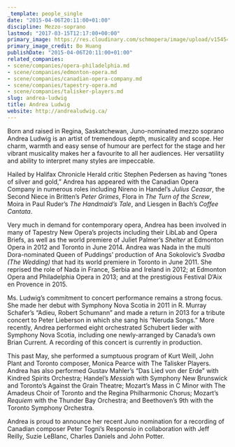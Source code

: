 ```yaml
---
_template: people_single
date: "2015-04-06T20:11:00+01:00"
discipline: Mezzo-soprano
lastmod: "2017-03-15T12:17:00+00:00"
primary_image: https://res.cloudinary.com/schmopera/image/upload/v1545409169/media/webhook-uploads/1428347416910/AndreaLudwig-pc-BoHuang.jpg.jpg
primary_image_credit: Bo Huang
publishDate: "2015-04-06T20:11:00+01:00"
related_companies:
- scene/companies/opera-philadelphia.md
- scene/companies/edmonton-opera.md
- scene/companies/canadian-opera-company.md
- scene/companies/tapestry-opera.md
- scene/companies/talisker-players.md
slug: andrea-ludwig
title: Andrea Ludwig
website: http://andrealudwig.ca/
---
```

Born and raised in Regina, Saskatchewan, Juno-nominated mezzo soprano Andrea Ludwig is an artist of tremendous depth, musicality and scope. Her charm, warmth and easy sense of humour are perfect for the stage and her vibrant musicality makes her a favourite to all her audiences. Her versatility and ability to interpret many styles are impeccable.

Hailed by Halifax Chronicle Herald critic Stephen Pedersen as having “tones of silver and gold,” Andrea has appeared with the Canadian Opera Company in numerous roles including Nireno in Handel’s *Julius Ceasar*, the Second Niece in Britten’s *Peter Grimes*, Flora in *The Turn of the Screw*, Moira in Paul Ruder’s *The Handmaid’s Tale*, and Liesgen in Bach’s *Coffee Cantata*.

Very much in demand for contemporary opera, Andrea has been involved in many of Tapestry New Opera’s projects including their LibLab and Opera Briefs, as well as the world premiere of Juliet Palmer’s *Shelter* at Edmonton Opera in 2012 and Toronto in June 2014. Andrea was Nada in the multi Dora-nominated Queen of Puddings’ production of Ana Sokolovic’s *Svadba (The Wedding)* that had its world premiere in Toronto in June 2011. She reprised the role of Nada in France, Serbia and Ireland in 2012; at Edmonton Opera and Philadelphia Opera in 2013; and at the prestigious Festival D’Aix en Provence in 2015.

Ms. Ludwig’s commitment to concert performance remains a strong focus. She made her debut with Symphony Nova Scotia in 2011 in R. Murray Schafer’s “Adieu, Robert Schumann” and made a return in 2013 for a tribute concert to Peter Lieberson in which she sang his “Neruda Songs.” More recently, Andrea performed eight orchestrated Schubert lieder with Symphony Nova Scotia, including one newly-arranged by Canada’s own Brian Current. A recording of this concert is currently in production.

This past May, she performed a sumptuous program of Kurt Weill, John Plant and Toronto composer, Monica Pearce with The Talisker Players. Andrea has also performed Gustav Mahler’s “Das Lied von der Erde” with Kindred Spirits Orchestra; Handel’s *Messiah* with Symphony New Brunswick and Toronto’s Against the Grain Theatre; Mozart’s Mass in C Minor with The Amadeus Choir of Toronto and the Regina Philharmonic Chorus; Mozart’s *Requiem* with the Thunder Bay Orchestra; and Beethoven’s 9th with the Toronto Symphony Orchestra.

Andrea is proud to announce her recent Juno nomination for a recording of Canadian composer Peter Togni’s Responsio in collaboration with Jeff Reilly, Suzie LeBlanc, Charles Daniels and John Potter.
